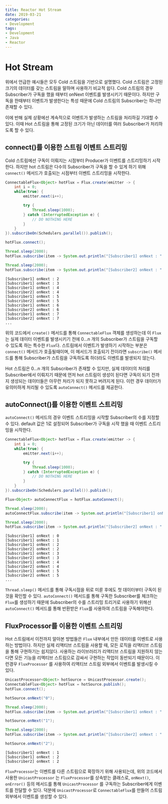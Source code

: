 ```yaml
---
title: Reactor Hot Stream
date: 2019-03-21
categories:
- Development
tags:
- Development
- Java
- Reactor
---
```


# Hot Stream

위에서 언급한 예시들은 모두 Cold 스트림을 기반으로 설명했다. Cold 스트림은 고정된 크기의 데이터를 갖는 스트림을 말하며 사용하기 비교적 쉽다. Cold 스트림의 경우 Subscriber가 구독을 했을 때부터 onNext 이벤트를 발생시키기 때문이다. 하지만 구독을 한때부터 이벤트가 발생한다는 특성 때문에 Cold 스트림의 Subscriber는 하나만 존재할 수 있다.

이에 반해 실제 상황에선 계속적으로 이벤트가 발생하는 스트림을 처리하길 기대할 수 있다. 이때 Hot 스트림을 통해 고정된 크기가 아닌 데이터를 여러 Subscriber가 처리하도록 할 수 있다.

## connect()를 이용한 스트림 이벤트 스트리밍

Cold 스트림에선 구독이 이뤄지는 시점부터 Producer가 이벤트를 스트리밍하기 시작한다. 하지만 hot 스트림은 다수의 Subscriber가 구독을 할 수 있게 하기 위해 `connect()` 메서드가 호출되는 시점부터 이벤트 스트리밍을 시작한다.

```java
ConnectableFlux<Object> hotFlux = Flux.create(emitter -> {
    int i = 0;
    while(true) {
        emitter.next(i++);

        try {
            Thread.sleep(1000);
        } catch (InterruptedException e) {
            // DO NOTHING HERE
        }
    }
}).subscribeOn(Schedulers.parallel()).publish();

hotFlux.connect();

Thread.sleep(2000);
hotFlux.subscribe(item -> System.out.println("[Subscriber1] onNext : " + item));

Thread.sleep(2000);
hotFlux.subscribe(item -> System.out.println("[Subscriber2] onNext : " + item));
```

```terminal
[Subscriber1] onNext : 2
[Subscriber1] onNext : 3
[Subscriber1] onNext : 4
[Subscriber2] onNext : 4
[Subscriber1] onNext : 5
[Subscriber2] onNext : 5
[Subscriber1] onNext : 6
[Subscriber2] onNext : 6
[Subscriber1] onNext : 7
[Subscriber2] onNext : 7
...
```

위의 코드에서 `create()` 메서드를 통해  `ConnectableFlux` 객체를 생성하는데 이 `Flux`는 실제 데이터 이벤트를 발생시키기 전에 0...n 개의 Subscriber가 스트림을 구독할 수 있도록 하는 특수한 `Flux`다. 스트림에서 이벤트가 발생하기 시작하는 부분은 `connect()` 메서드가 호출될때이며, 이 메서드가 호출되기 전이라면 `subscribe()` 메서드를 통해 Subscriber가 스트림을 구독하도록 하더라도 이벤트를 발생되지 않는다.

Hot 스트림은 0...n 개의 Subscriber가 존재할 수 있지만, 실제 데이터의 처리를 Subscriber에서 이뤄지기 때문에 먼저 hot 스트림이 생성이 된다면 구독이 되기 전까지 생성되는 데이터들은 아무런 처리가 되지 못하고 버려지게 된다. 이런 경우 데이터가 유의미하게 처리될 수 있도록 `autoConnect()` 메서드를 제공한다.

## autoConnect()를 이용한 이벤트 스트리밍

`autoConnect()` 메서드의 경우 이벤트 스트리밍을 시작할 Subscriber의 수를 지정할 수 있다. default 값은 1로 설정되어 Subscriber가 구독을 시작 했을 때 이벤트 스트리밍을 시작한다.

```java
ConnectableFlux<Object> hotFlux = Flux.create(emitter -> {
    int i = 0;
    while(true) {
        emitter.next(i++);

        try {
            Thread.sleep(1000);
        } catch (InterruptedException e) {
            // DO NOTHING HERE
        }
    }
}).subscribeOn(Schedulers.parallel()).publish();

Flux<Object> autoConnectFlux = hotFlux.autoConnect();

Thread.sleep(2000);
autoConnectFlux.subscribe(item -> System.out.println("[Subscriber1] onNext : " + item));

Thread.sleep(2000);
hotFlux.subscribe(item -> System.out.println("[Subscriber2] onNext : " + item));
```

```terminal
[Subscriber1] onNext : 0
[Subscriber1] onNext : 1
[Subscriber1] onNext : 2
[Subscriber2] onNext : 2
[Subscriber1] onNext : 3
[Subscriber2] onNext : 3
[Subscriber1] onNext : 4
[Subscriber2] onNext : 4
[Subscriber1] onNext : 5
[Subscriber2] onNext : 5
...
```

`Thread.sleep()` 메서드를 통해 구독시점을 뒤로 미룬 후에도 첫 데이터부터 구독이 된것을 확인할 수 있다. `autoConnect()` 메서드를 통해 구독한 Subscriber를 체크하는 `Flux`를 생성하기 때문에 Subscriber의 수를 스트리밍 트리거로 사용하기 위해선 `autoConnect()` 메서드를 통해 반환받은 `Flux`를 사용하여 스트림을 구독해야한다.

## FluxProcessor를 이용한 이벤트 스트리밍

Hot 스트림에서 이전까지 알아본 방법들은 `Flux` 내부에서 만든 데이터를 이벤트로 사용하는 방법이다. 하지만 실제 리액티브 스트림을 사용할 때, 모든 로직을 리액티브 스트림을 통해 구현하기는 쉽지않다. 사용하는 라이브러리가 리액티브 스트림을 지원하지 않는다면 모든 기능을 리액티브 스트림으로 감싸서 구현하는 작업이 동반되기 때문이다. 이런경우 `FluxProcessor` 를 사용하여 리액티브 스트림 외부에서 이벤트를 발생시킬 수 있다.

```java
UnicastProcessor<Object> hotSource = UnicastProcessor.create();
ConnectableFlux<Object> hotFlux = hotSource.publish();
hotFlux.connect();

hotSource.onNext("0");

Thread.sleep(2000);
hotFlux.subscribe(item -> System.out.println("[Subscriber1] onNext : " + item));

hotSource.onNext("1");

Thread.sleep(2000);
hotFlux.subscribe(item -> System.out.println("[Subscriber2] onNext : " + item));

hotSource.onNext("2");
```

```terminal
[Subscriber1] onNext : 1
[Subscriber1] onNext : 2
[Subscriber2] onNext : 2
```

`FluxProcessor`는 이벤트를 다른 스트림으로 확장하기 위해 사용되는데, 위의 코드에서 사용한 `UnicastProcessor` 는 `FluxProcessor`를 상속받는 클래스로,  `onNext()`, `onError()` 등의 메서드를 통해 `UnicastProcessor` 를 구독하는 Subscriber에게 이벤트를 전달할 수 있다. 덕분에 `UnicastProcessor`로 `ConnectableFlux`를 만들어 스트림 외부에서 이벤트를 생성할 수 있다.